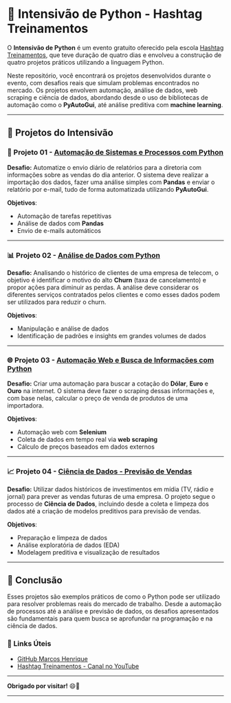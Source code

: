# 🐍 Intensivão de Python - Hashtag Treinamentos

O **Intensivão de Python** é um evento gratuito oferecido pela escola [Hashtag Treinamentos](https://www.youtube.com/c/HashtagPrograma%C3%A7%C3%A3o/videos), que teve duração de quatro dias e envolveu a construção de quatro projetos práticos utilizando a linguagem Python.

Neste repositório, você encontrará os projetos desenvolvidos durante o evento, com desafios reais que simulam problemas encontrados no mercado. Os projetos envolvem automação, análise de dados, web scraping e ciência de dados, abordando desde o uso de bibliotecas de automação como o **PyAutoGui**, até análise preditiva com **machine learning**.

---

## 🚀 Projetos do Intensivão

### 🔧 Projeto 01 - [**Automação de Sistemas e Processos com Python**](https://github.com/marcoshsq/Intensivo_de_Python/tree/main/01.%20Automa%C3%A7%C3%A3o%20de%20Sistemas%20e%20Processos%20com%20Python)

**Desafio:**
Automatize o envio diário de relatórios para a diretoria com informações sobre as vendas do dia anterior. O sistema deve realizar a importação dos dados, fazer uma análise simples com **Pandas** e enviar o relatório por e-mail, tudo de forma automatizada utilizando **PyAutoGui**.

**Objetivos**:
- Automação de tarefas repetitivas
- Análise de dados com **Pandas**
- Envio de e-mails automáticos

---

### 📊 Projeto 02 - [**Análise de Dados com Python**](https://github.com/marcoshsq/Intensivo_de_Python/tree/main/02.%20An%C3%A1lise%20de%20Dados%20com%20Python)

**Desafio:**
Analisando o histórico de clientes de uma empresa de telecom, o objetivo é identificar o motivo do alto **Churn** (taxa de cancelamento) e propor ações para diminuir as perdas. A análise deve considerar os diferentes serviços contratados pelos clientes e como esses dados podem ser utilizados para reduzir o churn.

**Objetivos**:
- Manipulação e análise de dados
- Identificação de padrões e insights em grandes volumes de dados

---

### 🌐 Projeto 03 - [**Automação Web e Busca de Informações com Python**](https://github.com/marcoshsq/Intensivo_de_Python/tree/main/03.%20Automa%C3%A7%C3%A3o%20Web%20e%20Busca%20de%20Informa%C3%A7%C3%B5es%20com%20Python)

**Desafio:**
Criar uma automação para buscar a cotação do **Dólar**, **Euro** e **Ouro** na internet. O sistema deve fazer o scraping dessas informações e, com base nelas, calcular o preço de venda de produtos de uma importadora.

**Objetivos**:
- Automação web com **Selenium**
- Coleta de dados em tempo real via **web scraping**
- Cálculo de preços baseados em dados externos

---

### 📈 Projeto 04 - [**Ciência de Dados - Previsão de Vendas**](https://github.com/marcoshsq/Intensivo_de_Python/tree/main/04.%20Projeto%20Ci%C3%AAncia%20de%20Dados%20-%20Previs%C3%A3o%20de%20Vendas)

**Desafio:**
Utilizar dados históricos de investimentos em mídia (TV, rádio e jornal) para prever as vendas futuras de uma empresa. O projeto segue o processo de **Ciência de Dados**, incluindo desde a coleta e limpeza dos dados até a criação de modelos preditivos para previsão de vendas.

**Objetivos**:
- Preparação e limpeza de dados
- Análise exploratória de dados (EDA)
- Modelagem preditiva e visualização de resultados

---

## 🎯 Conclusão

Esses projetos são exemplos práticos de como o Python pode ser utilizado para resolver problemas reais do mercado de trabalho. Desde a automação de processos até a análise e previsão de dados, os desafios apresentados são fundamentais para quem busca se aprofundar na programação e na ciência de dados.

### 🔗 Links Úteis
- [GitHub Marcos Henrique](https://github.com/marcoshsq)
- [Hashtag Treinamentos - Canal no YouTube](https://www.youtube.com/c/HashtagPrograma%C3%A7%C3%A3o/videos)

---

**Obrigado por visitar!** 😄👋

---
